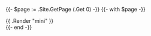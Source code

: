 {{- $page := .Site.GetPage (.Get 0) -}}
{{- with $page -}}
<div class="teaser">
{{ .Render "mini" }}
</div>
{{- end -}}
